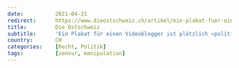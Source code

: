 ```yaml
---
date:          2021-04-21
redirect:      https://www.dieostschweiz.ch/artikel/ein-plakat-fuer-einen-videoblogger-ist-ploetzlich-politische-werbung-gjaOBgG
title:         Die Ostschweiz
subtitle:      'Ein Plakat für einen Videoblogger ist plötzlich «politische Werbung»'
country:       CH
categories:    [Recht, Politik]
tags:          [zensur, manipulation]
---
```

